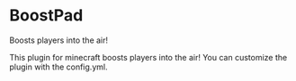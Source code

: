 # BoostPad
Boosts players into the air!

This plugin for minecraft boosts players into the air! You can customize the plugin with the config.yml. 
